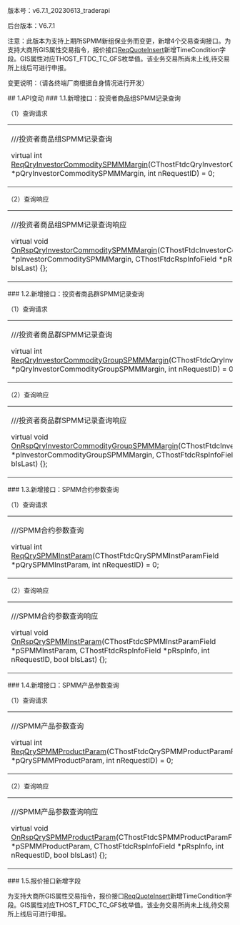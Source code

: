 <p>版本号：v6.7.1_20230613_traderapi</p>
<p>后台版本：V6.7.1</p>
<p>注意：此版本为支持上期所SPMM新组保业务而变更，新增4个交易查询接口。为支持大商所GIS属性交易指令，报价接口<a href="../JYJK/CTHOSTFTDCTRADERSPI/REQQUOTEINSERT/">ReqQuoteInsert</a>新增TimeCondition字段。GIS属性对应THOST_FTDC_TC_GFS枚举值。该业务交易所尚未上线,待交易所上线后可进行申报。</p>
<p>变更说明：（请各终端厂商根据自身情况进行开发）</p>
<span class="anchor" id="705abb0c-fd3d-485c-9ea0-e2ca50cee55a"></span>
## 1.API变动
<span class="anchor" id="d912b9bf-920b-4130-9365-a4460c54806a"></span>
### 1.1.新增接口：投资者商品组SPMM记录查询
<p>（1）查询请求</p>
<p><div class="region"><p class="region_header" id="region_header_1" style="border-bottom-color:transparent;border-bottom-width:0;"></p><div class="region_panel" id="region_panel_1"><table><tr><td>
<p>///投资者商品组SPMM记录查询</p>
<p>virtual int <a href="../JYJK/CTHOSTFTDCTRADERSPI/REQQRYINVESTORCOMMODITYSPMMMARGIN/">ReqQryInvestorCommoditySPMMMargin</a>(CThostFtdcQryInvestorCommoditySPMMMarginField *pQryInvestorCommoditySPMMMargin, int nRequestID) = 0;</p>
</td></tr></table>
</div><p class="region_tail" id="region_tail_1" style="border-top-color:transparent;border-bottom-width:0;"></p></div></p>
<p>（2）查询响应</p>
<p><div class="region"><p class="region_header" id="region_header_2" style="border-bottom-color:transparent;border-bottom-width:0;"></p><div class="region_panel" id="region_panel_2"><table><tr><td>
<p>///投资者商品组SPMM记录查询响应</p>
<p>virtual void <a href="../JYJK/CTHOSTFTDCTRADERAPI/ONRSPQRYINVESTORCOMMODITYSPMMMARGIN/">OnRspQryInvestorCommoditySPMMMargin</a>(CThostFtdcInvestorCommoditySPMMMarginField *pInvestorCommoditySPMMMargin, CThostFtdcRspInfoField *pRspInfo, int nRequestID, bool bIsLast) {};</p>
</td></tr></table>
</div><p class="region_tail" id="region_tail_2" style="border-top-color:transparent;border-bottom-width:0;"></p></div></p>
<span class="anchor" id="4d0cd986-79bd-4917-b7a3-d607a54b4a55"></span>
### 1.2.新增接口：投资者商品群SPMM记录查询
<p>（1）查询请求</p>
<p><div class="region"><p class="region_header" id="region_header_3" style="border-bottom-color:transparent;border-bottom-width:0;"></p><div class="region_panel" id="region_panel_3"><table><tr><td>
<p>///投资者商品群SPMM记录查询</p>
<p>virtual int <a href="../JYJK/CTHOSTFTDCTRADERSPI/REQQRYINVESTORCOMMODITYGROUPSPMMMARGIN/">ReqQryInvestorCommodityGroupSPMMMargin</a>(CThostFtdcQryInvestorCommodityGroupSPMMMarginField *pQryInvestorCommodityGroupSPMMMargin, int nRequestID) = 0;</p>
</td></tr></table>
</div><p class="region_tail" id="region_tail_3" style="border-top-color:transparent;border-bottom-width:0;"></p></div></p>
<p>（2）查询响应</p>
<p><div class="region"><p class="region_header" id="region_header_4" style="border-bottom-color:transparent;border-bottom-width:0;"></p><div class="region_panel" id="region_panel_4"><table><tr><td>
<p>///投资者商品群SPMM记录查询响应</p>
<p>virtual void <a href="../JYJK/CTHOSTFTDCTRADERAPI/ONRSPQRYINVESTORCOMMODITYGROUPSPMMMARGIN/">OnRspQryInvestorCommodityGroupSPMMMargin</a>(CThostFtdcInvestorCommodityGroupSPMMMarginField *pInvestorCommodityGroupSPMMMargin, CThostFtdcRspInfoField *pRspInfo, int nRequestID, bool bIsLast) {};</p>
</td></tr></table>
</div><p class="region_tail" id="region_tail_4" style="border-top-color:transparent;border-bottom-width:0;"></p></div></p>
<span class="anchor" id="705402ca-6bba-4a9f-882c-196254620e79"></span>
### 1.3.新增接口：SPMM合约参数查询
<p>（1）查询请求</p>
<p><div class="region"><p class="region_header" id="region_header_5" style="border-bottom-color:transparent;border-bottom-width:0;"></p><div class="region_panel" id="region_panel_5"><table><tr><td>
<p>///SPMM合约参数查询</p>
<p>virtual int <a href="../JYJK/CTHOSTFTDCTRADERSPI/REQQRYSPMMINSTPARAM/">ReqQrySPMMInstParam</a>(CThostFtdcQrySPMMInstParamField *pQrySPMMInstParam, int nRequestID) = 0;</p>
</td></tr></table>
</div><p class="region_tail" id="region_tail_5" style="border-top-color:transparent;border-bottom-width:0;"></p></div></p>
<p>（2）查询响应</p>
<p><div class="region"><p class="region_header" id="region_header_6" style="border-bottom-color:transparent;border-bottom-width:0;"></p><div class="region_panel" id="region_panel_6"><table><tr><td>
<p>///SPMM合约参数查询响应</p>
<p>virtual void <a href="../JYJK/CTHOSTFTDCTRADERAPI/ONRSPQRYSPMMINSTPARAM/">OnRspQrySPMMInstParam</a>(CThostFtdcSPMMInstParamField *pSPMMInstParam, CThostFtdcRspInfoField *pRspInfo, int nRequestID, bool bIsLast) {};</p>
</td></tr></table>
</div><p class="region_tail" id="region_tail_6" style="border-top-color:transparent;border-bottom-width:0;"></p></div></p>
<span class="anchor" id="84691c3e-7a88-4bb0-bc6a-7ac6ff343d69"></span>
### 1.4.新增接口：SPMM产品参数查询
<p>（1）查询请求</p>
<p><div class="region"><p class="region_header" id="region_header_7" style="border-bottom-color:transparent;border-bottom-width:0;"></p><div class="region_panel" id="region_panel_7"><table><tr><td>
<p>///SPMM产品参数查询</p>
<p>virtual int <a href="../JYJK/CTHOSTFTDCTRADERSPI/REQQRYSPMMPRODUCTPARAM/">ReqQrySPMMProductParam</a>(CThostFtdcQrySPMMProductParamField *pQrySPMMProductParam, int nRequestID) = 0;</p>
</td></tr></table>
</div><p class="region_tail" id="region_tail_7" style="border-top-color:transparent;border-bottom-width:0;"></p></div></p>
<p>（2）查询响应</p>
<p><div class="region"><p class="region_header" id="region_header_8" style="border-bottom-color:transparent;border-bottom-width:0;"></p><div class="region_panel" id="region_panel_8"><table><tr><td>
<p>///SPMM产品参数查询响应</p>
<p>virtual void <a href="../JYJK/CTHOSTFTDCTRADERAPI/ONRSPQRYSPMMPRODUCTPARAM/">OnRspQrySPMMProductParam</a>(CThostFtdcSPMMProductParamField *pSPMMProductParam, CThostFtdcRspInfoField *pRspInfo, int nRequestID, bool bIsLast) {};</p>
</td></tr></table>
</div><p class="region_tail" id="region_tail_8" style="border-top-color:transparent;border-bottom-width:0;"></p></div></p>
<span class="anchor" id="44eec3c7-db70-4136-9d30-1c8f0c78a16d"></span>
### 1.5.报价接口新增字段
<p>为支持大商所GIS属性交易指令，报价接口<a href="../JYJK/CTHOSTFTDCTRADERSPI/REQQUOTEINSERT/">ReqQuoteInsert</a>新增TimeCondition字段。GIS属性对应THOST_FTDC_TC_GFS枚举值。该业务交易所尚未上线,待交易所上线后可进行申报。</p>
